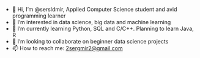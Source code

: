 - 👋 Hi, I’m @sersldmir, Applied Computer Science student and avid programming learner
- 👀 I’m interested in data science, big data and machine learning
- 🌱 I’m currently learning Python, SQL and C/C++. Planning to learn Java, R
- 💞️ I’m looking to collaborate on beginner data science projects
- 📫 How to reach me: 2sergmir2@gmail.com

<!---
sersldmir/sersldmir is a ✨ special ✨ repository because its `README.md` (this file) appears on your GitHub profile.
You can click the Preview link to take a look at your changes.
--->
